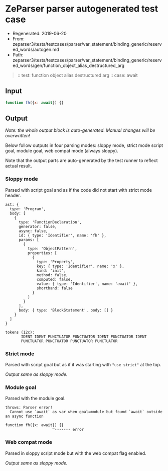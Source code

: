 # ZeParser parser autogenerated test case

- Regenerated: 2019-06-20
- From: zeparser3/tests/testcases/parser/var_statement/binding_generic/reserved_words/autogen.md
- Path: zeparser3/tests/testcases/parser/var_statement/binding_generic/reserved_words/gen/function_object_alias_destructured_arg

> :: test: function object alias destructured arg
> :: case: await

## Input


`````js
function fh({x: await}) {}
`````

## Output

_Note: the whole output block is auto-generated. Manual changes will be overwritten!_

Below follow outputs in four parsing modes: sloppy mode, strict mode script goal, module goal, web compat mode (always sloppy).

Note that the output parts are auto-generated by the test runner to reflect actual result.

### Sloppy mode

Parsed with script goal and as if the code did not start with strict mode header.

`````
ast: {
  type: 'Program',
  body: [
    {
      type: 'FunctionDeclaration',
      generator: false,
      async: false,
      id: { type: 'Identifier', name: 'fh' },
      params: [
        {
          type: 'ObjectPattern',
          properties: [
            {
              type: 'Property',
              key: { type: 'Identifier', name: 'x' },
              kind: 'init',
              method: false,
              computed: false,
              value: { type: 'Identifier', name: 'await' },
              shorthand: false
            }
          ]
        }
      ],
      body: { type: 'BlockStatement', body: [] }
    }
  ]
}

tokens (12x):
       IDENT IDENT PUNCTUATOR PUNCTUATOR IDENT PUNCTUATOR IDENT
       PUNCTUATOR PUNCTUATOR PUNCTUATOR PUNCTUATOR
`````

### Strict mode

Parsed with script goal but as if it was starting with `"use strict"` at the top.

_Output same as sloppy mode._

### Module goal

Parsed with the module goal.

`````
throws: Parser error!
  Cannot use `await` as var when goal=module but found `await` outside an async function

function fh({x: await}) {}
                     ^------- error
`````


### Web compat mode

Parsed in sloppy script mode but with the web compat flag enabled.

_Output same as sloppy mode._
